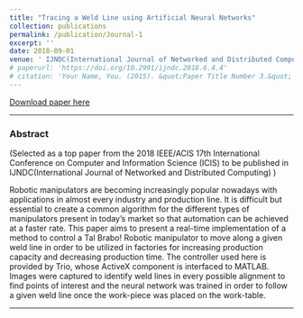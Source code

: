 ```yaml
---
title: "Tracing a Weld Line using Artificial Neural Networks"
collection: publications
permalink: /publication/Journal-1
excerpt: ''
date: 2018-09-01
venue: ' IJNDC(International Journal of Networked and Distributed Computing)'
# paperurl: 'https://doi.org/10.2991/ijndc.2018.6.4.4'
# citation: 'Your Name, You. (2015). &quot;Paper Title Number 3.&quot; <i>Journal 1</i>. 1(3).'
---
```



[Download paper here](https://doi.org/10.2991/ijndc.2018.6.4.4)

---

### Abstract

(Selected as a top paper from the  2018 IEEE/ACIS 17th International Conference on Computer and Information Science (ICIS) to be published in IJNDC(International Journal of Networked and Distributed Computing) )


Robotic manipulators are becoming increasingly popular nowadays with applications in almost every industry and production line. It is difficult but essential to create a common algorithm for the different types of manipulators present in today’s market so that automation can be achieved at a faster rate. This paper aims to present a real-time implementation of a method to control a Tal Brabo! Robotic manipulator to move along a given weld line in order to be utilized in factories for increasing production capacity and decreasing production time. The controller used here is provided by Trio, whose ActiveX component is interfaced to MATLAB. Images were captured to identify weld lines in every possible alignment to find points of interest and the neural network was trained in order to follow a given weld line once the work-piece was placed on the work-table.


---